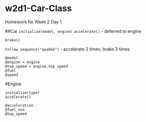 # w2d1-Car-Class
Homework for Week 2 Day 1

##Car
`initialize(model, engine)`
`accelerate()` - deferred to engine

`brake()`

`follow_sequence("aaabbb")` - accelerate 3 times, brake 3 times
```
@model
@engine = engine
@top_speed = engine.top_speed
@fuel
@speed
```
#Engine
```
initialize(type)
accelerate()

@acceleration
@fuel_use
@top_speed
```
